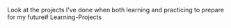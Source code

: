 Look at the projects I've done when both learning and practicing to prepare for my future# Learning-Projects
